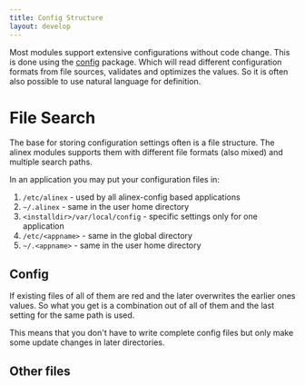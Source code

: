 ```yaml
---
title: Config Structure
layout: develop
---
```


Most modules support extensive configurations without code change. This is done
using the [config](http://alinex.github.io/node-config) package. Which will read
different configuration formats from file sources, validates and optimizes the values.
So it is often also possible to use natural language for definition.

File Search
==========================================================

The base for storing configuration settings often is a file structure. The alinex
modules supports them with different file formats (also mixed) and multiple search
paths.

In an application you may put your configuration files in:

1. `/etc/alinex` - used by all alinex-config based applications
1. `~/.alinex` - same in the user home directory
2. `<installdir>/var/local/config` - specific settings only for one application
2. `/etc/<appname>` - same in the global directory
2. `~/.<appname>` - same in the user home directory

Config
-----------------------------------------------------------
If existing files of all of them are red and the later overwrites the earlier ones
values. So what you get is a combination out of all of them and the last setting
for the same path is used.

This means that you don't have to write complete config files but only make some
update changes in later directories.

Other files
-----------------------------------------------------------
